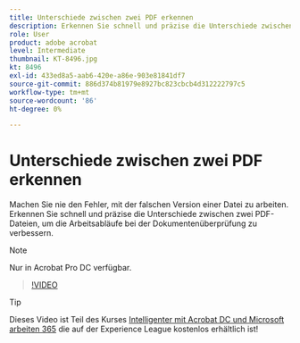 ```yaml
---
title: Unterschiede zwischen zwei PDF erkennen
description: Erkennen Sie schnell und präzise die Unterschiede zwischen zwei PDF-Dateien, um die Arbeitsabläufe bei der Dokumentenüberprüfung zu verbessern
role: User
product: adobe acrobat
level: Intermediate
thumbnail: KT-8496.jpg
kt: 8496
exl-id: 433ed8a5-aab6-420e-a86e-903e81841df7
source-git-commit: 886d374b81979e8927bc823cbcb4d312222797c5
workflow-type: tm+mt
source-wordcount: '86'
ht-degree: 0%

---
```


# Unterschiede zwischen zwei PDF erkennen

Machen Sie nie den Fehler, mit der falschen Version einer Datei zu arbeiten. Erkennen Sie schnell und präzise die Unterschiede zwischen zwei PDF-Dateien, um die Arbeitsabläufe bei der Dokumentenüberprüfung zu verbessern.

>[!NOTE]
>
>Nur in Acrobat Pro DC verfügbar.

>[!VIDEO](https://video.tv.adobe.com/v/337211?hidetitle=true)

>[!TIP]
>
>Dieses Video ist Teil des Kurses [Intelligenter mit Acrobat DC und Microsoft arbeiten 365](https://experienceleague.adobe.com/?recommended=Acrobat-U-1-2021.microsoft365) die auf der Experience League kostenlos erhältlich ist!
